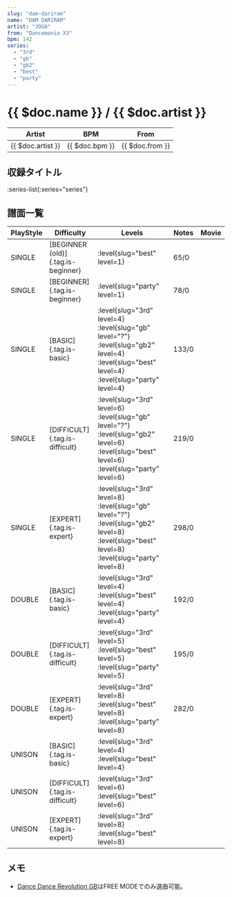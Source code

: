 ```yaml
---
slug: "dam-dariram"
name: "DAM DARIRAM"
artist: "JOGA"
from: "Dancemania X3"
bpm: 142
series:
  - "3rd"
  - "gb"
  - "gb2"
  - "best"
  - "party"
---
```


# {{ $doc.name }} / {{ $doc.artist }}

|Artist|BPM|From|
|------|---|----|
|{{ $doc.artist }}|{{ $doc.bpm }}|{{ $doc.from }}|

## 収録タイトル

:series-list{:series="series"}

## 譜面一覧

|PlayStyle|Difficulty|Levels|Notes|Movie|
|---------|----------|------|-----|-----|
|SINGLE|[BEGINNER (old)]{.tag.is-beginner}|:level{slug="best" level=1}|65/0||
|SINGLE|[BEGINNER]{.tag.is-beginner}|:level{slug="party" level=1}|78/0||
|SINGLE|[BASIC]{.tag.is-basic}|:level{slug="3rd" level=4} :level{slug="gb" level="?"} :level{slug="gb2" level=4} :level{slug="best" level=4} :level{slug="party" level=4}|133/0||
|SINGLE|[DIFFICULT]{.tag.is-difficult}|:level{slug="3rd" level=6} :level{slug="gb" level="?"} :level{slug="gb2" level=6} :level{slug="best" level=6} :level{slug="party" level=6}|219/0||
|SINGLE|[EXPERT]{.tag.is-expert}|:level{slug="3rd" level=8} :level{slug="gb" level="?"} :level{slug="gb2" level=8} :level{slug="best" level=8} :level{slug="party" level=8}|298/0||
|DOUBLE|[BASIC]{.tag.is-basic}|:level{slug="3rd" level=4} :level{slug="best" level=4} :level{slug="party" level=4}|192/0||
|DOUBLE|[DIFFICULT]{.tag.is-difficult}|:level{slug="3rd" level=5} :level{slug="best" level=5} :level{slug="party" level=5}|195/0||
|DOUBLE|[EXPERT]{.tag.is-expert}|:level{slug="3rd" level=8} :level{slug="best" level=8} :level{slug="party" level=8}|282/0||
|UNISON|[BASIC]{.tag.is-basic}|:level{slug="3rd" level=4} :level{slug="best" level=4}|||
|UNISON|[DIFFICULT]{.tag.is-difficult}|:level{slug="3rd" level=6} :level{slug="best" level=6}|||
|UNISON|[EXPERT]{.tag.is-expert}|:level{slug="3rd" level=8} :level{slug="best" level=8}|||

## メモ

- [Dance Dance Revolution GB](/series/gb)はFREE MODEでのみ選曲可能。
